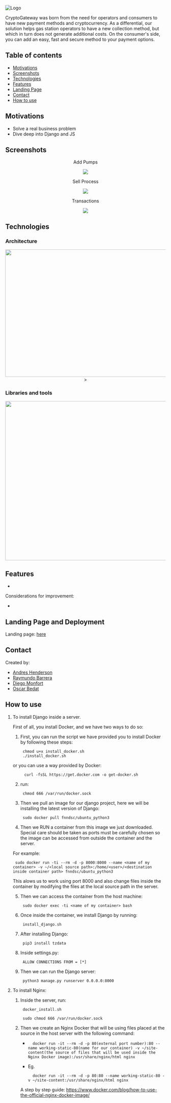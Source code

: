 ![Logo](https://github.com/Ouyei/CriptoGateway/blob/main/images/logo_CG.png) 

CryptoGateway was born from the need for operators and consumers to have new payment methods and cryptocurrency. As a differential, our solution helps gas station operators to have a new collection method, but which in turn does not generate additional costs. On the consumer's side, you can add an easy, fast and secure method to your payment options.

## Table of contents

- [Motivations](#motivations)
- [Screenshots](#screenshots)
- [Technologies](#technologies)
- [Features](#features)
- [Landing Page](#landing_page)
- [Contact](#contact)
- [How to use](#how_to_use)

## Motivations

- Solve a real business problem
- Dive deep into Django and JS

## Screenshots

<p align="center">Add Pumps</p>

<p align="center">
<img src="https://github.com/andresovichh/6.-Proyecto-Final/blob/master/images/add-pumps.jpg" class="centerImage" />
</p>

<p align="center">Sell Process</p>

<p align="center">
<img src="https://github.com/andresovichh/6.-Proyecto-Final/blob/master/images/sell-process.jpg" class="centerImage" />
</p>

<p align="center">Transactions</p>

<p align="center">
<img src="https://github.com/andresovichh/6.-Proyecto-Final/blob/master/images/Transactions.jpg" class="centerImage" />
</p>

## Technologies

### Architecture

<p align="center">
<img src="https://github.com/andresovichh/6.-Proyecto-Final/blob/master/images/arch.PNG" class="centerImage" width="600" height="400" />
></p>

### Libraries and tools

<p align="center">
<img src="https://github.com/Ouyei/CriptoGateway/blob/main/images/Stack.png" width="700" height="500">
</p>

## Features

- 

Considerations for improvement: 

- 

## Landing Page and Deployment

Landing page: [here](https://www.andreshenderson.tech/)

## Contact

Created by:

- [Andres Henderson](https://github.com/andresovichh)
- [Raymundo Barrera](https://github.com/RayBar72)
- [Diego Monfort](https://github.com/DiegoMHol)
- [Oscar Bedat](https://github.com/Ouyei)


## How to use

1. To install Django inside a server.

    First of all, you install Docker, and we have two ways to do so:
    
    1. First, you can run the script we have provided you to install Docker by following these steps:
        
            chmod u+x install_docker.sh
            ./install_docker.sh

    or you can use a way provided by Docker:

            curl -fsSL https://get.docker.com -o get-docker.sh

    2. run:

            chmod 666 /var/run/docker.sock

    3. Then we pull an image for our django project, here we will be installing
    the latest version of Django:

            sudo docker pull fnndsc/ubuntu_python3

    4. Then we RUN a container from this image we just downloaded. Special care should be taken as ports must be carefully chosen so the image can be accessed from outside the container and the server.

    For example:

        sudo docker run -ti --rm -d -p 8000:8000 --name <name of my container> -v ~/<local source path>:/home/<user>/<destination inside container path> fnndsc/ubuntu_python3
    
    This alows us to work using port 8000 and also change files inside the container by modifying the files at the local source path in the server.

    5. Then we can access the container from the host machine:
    
            sudo docker exec -ti <name of my container> bash
    
    6. Once inside the container, we install Django by running:
        
            install_django.sh
    
    7. After installing Django:

            pip3 install tzdata
    
    8. Inside settings.py:

            ALLOW CONNECTIONS FROM = [*]

    9. Then we can run the Django server:

            python3 manage.py runserver 0.0.0.0:8000


2. To install Nginx:

    1. Inside the server, run:
    
            docker_install.sh

            sudo chmod 666 /var/run/docker.sock

    2. Then we create an Nginx Docker that will be using files placed at the source in the host server with the following command:

        *       docker run -it --rm -d -p 80(external port number):80 --name working-static-80(name for our container) -v ~/site-content(the source of files that will be used inside the Nginx Docker image):/usr/share/nginx/html nginx

        * Eg.
            
                docker run -it --rm -d -p 80:80 --name working-static-80 -v ~/site-content:/usr/share/nginx/html nginx

        A step by step guide: https://www.docker.com/blog/how-to-use-the-official-nginx-docker-image/
    
        
